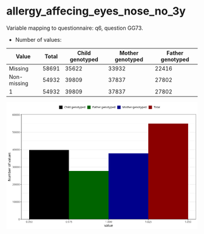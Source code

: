 # allergy_affecing_eyes_nose_no_3y
Variable mapping to questionnaire: q6, question GG73.
- Number of values:

| Value | Total | Child genotyped | Mother genotyped | Father genotyped |
| ----- | ----- | --------------- | ---------------- | ---------------- |
| Missing | 58691 | 35622 | 33932 | 22416 |
| Non-missing | 54932 | 39809 | 37837 | 27802 |
| 1 | 54932 | 39809 | 37837 | 27802 |



![](allergy_affecing_eyes_nose_no_3y_n.png)



